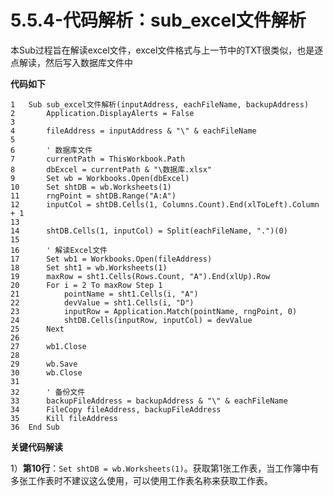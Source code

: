 # 5.5.4-代码解析：sub_excel文件解析

本Sub过程旨在解读excel文件，excel文件格式与上一节中的TXT很类似，也是逐点解读，然后写入数据库文件中

**代码如下**

```{code-block} basic
1   Sub sub_excel文件解析(inputAddress, eachFileName, backupAddress)
2       Application.DisplayAlerts = False
3       
4       fileAddress = inputAddress & "\" & eachFileName
5
6       ' 数据库文件
7       currentPath = ThisWorkbook.Path
8       dbExcel = currentPath & "\数据库.xlsx"
9       Set wb = Workbooks.Open(dbExcel)
10      Set shtDB = wb.Worksheets(1)
11      rngPoint = shtDB.Range("A:A")
12      inputCol = shtDB.Cells(1, Columns.Count).End(xlToLeft).Column + 1
13      
14      shtDB.Cells(1, inputCol) = Split(eachFileName, ".")(0)
15      
16      ' 解读Excel文件
17      Set wb1 = Workbooks.Open(fileAddress)
18      Set sht1 = wb.Worksheets(1)
19      maxRow = sht1.Cells(Rows.Count, "A").End(xlUp).Row
20      For i = 2 To maxRow Step 1
21          pointName = sht1.Cells(i, "A")
22          devValue = sht1.Cells(i, "D")
23          inputRow = Application.Match(pointName, rngPoint, 0)
24          shtDB.Cells(inputRow, inputCol) = devValue
25      Next
26      
27      wb1.Close
28      
29      wb.Save
30      wb.Close
31      
32      ' 备份文件
33      backupFileAddress = backupAddress & "\" & eachFileName
34      FileCopy fileAddress, backupFileAddress
35      Kill fileAddress
36  End Sub

```

**关键代码解读**

1）**第10行**：`Set shtDB = wb.Worksheets(1)`。获取第1张工作表，当工作簿中有多张工作表时不建议这么使用，可以使用工作表名称来获取工作表。
